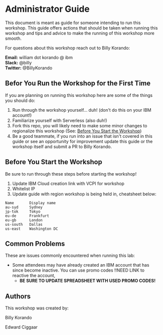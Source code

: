 # Administrator Guide

This document is meant as guide for someone intending to run this workshop. This guide offers actions that should be taken when running this workshop and tips and advice to make the running of this workshop more smooth. 

For questions about this workshop reach out to Billy Korando: 

**Email:** william dot korando @ ibm <br/>
**Slack:** @billy<br/>
**Twitter:** @BillyKorando


 
## Befor You Run the Workshop for the First Time

If you are planning on running this workshop here are some of the things you should do: 

1. Run through the workshop yourself... duh! (don't do this on your IBM account!)
2. Familiarize yourself with Serverless (also duh!)
3. Fork this repo, you will likely need to make some minor changes to regionalize this workshop (See: [Before You Start the Workshop]())
3. Be a good teammate, if you run into an issue that isn't covered in this guide or see an opportunity for improvement update this guide or the workshop itself and submit a PR to Billy Korando. 


## Before You Start the Workshop

Be sure to run through these steps before starting the workshop!

1. Update IBM Cloud creation link with VCPI for workshop 
2. Whitelist IP 
2. Update guide with region workshop is being held in, cheatsheet below: 

```
Name       Display name   
au-syd     Sydney   
jp-tok     Tokyo   
eu-de      Frankfurt   
eu-gb      London   
us-south   Dallas   
us-east    Washington DC 
```

## Common Problems

These are issues commonly encountered when running this lab:

* Some attendees may have already created an IBM account that has since become inactive. You can use promo codes !!NEED LINK to reactive the account, 
	* 	**BE SURE TO UPDATE SPREADSHEET WITH USED PROMO CODES!**

## Authors

This workshop was created by:

Billy Korando 
 
Edward Ciggaar